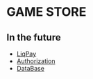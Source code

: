 # GAME STORE

## In the future

- [LiqPay](https://www.liqpay.ua/documentation/api/aquiring/widget/doc)
- [Authorization](https://www.passportjs.org/)
- [DataBase](https://www.mongodb.com/)